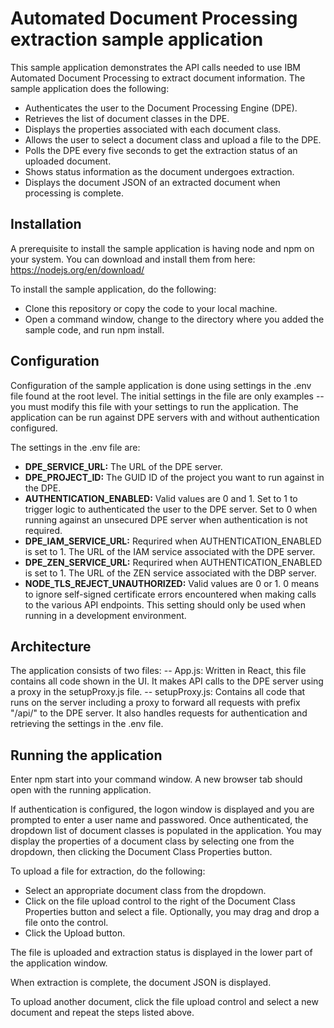# Automated Document Processing extraction sample application

This sample application demonstrates the API calls needed to use IBM Automated Document Processing to extract document information. The sample application does the following:

- Authenticates the user to the Document Processing Engine (DPE).
- Retrieves the list of document classes in the DPE.
- Displays the properties associated with each document class.
- Allows the user to select a document class and upload a file to the DPE.
- Polls the DPE every five seconds to get the extraction status of an uploaded document.
- Shows status information as the document undergoes extraction.
- Displays the document JSON of an extracted document when processing is complete.
   
## Installation

A prerequisite to install the sample application is having node and npm on your system. You can download and install them from here: https://nodejs.org/en/download/

To install the sample application, do the following:
- Clone this repository or copy the code to your local machine.
- Open a command window, change to the directory where you added the sample code, and run npm install.

## Configuration

Configuration of the sample application is done using settings in the .env file found at the root level. The initial settings in the file are only examples -- you must modify this file with your settings to run the application. The application can be run against DPE servers with and without authentication configured. 

The settings in the .env file are:
- **DPE_SERVICE_URL:** The URL of the DPE server.
- **DPE_PROJECT_ID:** The GUID ID of the project you want to run against in the DPE.
- **AUTHENTICATION_ENABLED:** Valid values are 0 and 1. Set to 1 to trigger logic to authenticated the user to the DPE server. Set to 0 when running against an unsecured DPE server when authentication is not required.
- **DPE_IAM_SERVICE_URL:** Requrired when AUTHENTICATION_ENABLED is set to 1. The URL of the IAM service associated with the DPE server.
- **DPE_ZEN_SERVICE_URL:** Requrired when AUTHENTICATION_ENABLED is set to 1. The URL of the ZEN service associated with the DBP server.
- **NODE_TLS_REJECT_UNAUTHORIZED:** Valid values are 0 or 1. 0 means to ignore self-signed certificate errors encountered when making calls to the various API endpoints. This setting should only be used when running in a development environment.

## Architecture

The application consists of two files:
-- App.js: Written in React, this file contains all code shown in the UI. It makes API calls to the DPE server using a proxy in the setupProxy.js file.
-- setupProxy.js: Contains all code that runs on the server including a proxy to forward all requests with prefix "/api/" to the DPE server. It also handles requests for authentication and retrieving the settings in the .env file.

## Running the application

Enter npm start into your command window. A new browser tab should open with the running application.

If authentication is configured, the logon window is displayed and you are prompted to enter a user name and passwored. Once authenticated, the dropdown list of document classes is populated in the application. You may display the properties of a document class by selecting one from the dropdown, then clicking the Document Class Properties button.

To upload a file for extraction, do the following:
- Select an appropriate document class from the dropdown.
- Click on the file upload control to the right of the Document Class Properties button and select a file. Optionally, you may drag and drop a file onto the control.
- Click the Upload button.

The file is uploaded and extraction status is displayed in the lower part of the application window.

When extraction is complete, the document JSON is displayed.

To upload another document, click the file upload control and select a new document and repeat the steps listed above.